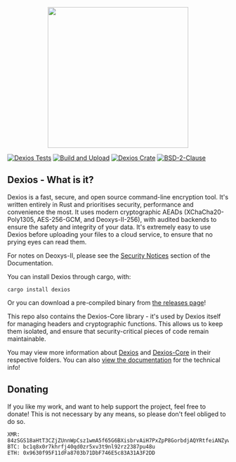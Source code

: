 <p align="center">
  <img src="https://github.com/brxken128/dexios/raw/master/assets/long-logo.png" width="320" />
</p>

[![Dexios Tests](https://img.shields.io/github/workflow/status/brxken128/dexios/Dexios%20Tests?label=Dexios%20Tests&style=flat-square)](https://github.com/brxken128/dexios/actions/workflows/dexios-tests.yml)
[![Build and Upload](https://img.shields.io/github/workflow/status/brxken128/dexios/Build%20and%20Upload?style=flat-square)](https://github.com/brxken128/dexios/actions/workflows/cargo-build.yml)
[![Dexios Crate](https://img.shields.io/crates/v/dexios.svg?style=flat-square)](https://lib.rs/crates/dexios)
[![BSD-2-Clause](https://img.shields.io/badge/License-BSD_2--Clause-blue.svg?style=flat-square)](https://opensource.org/licenses/BSD-2-Clause)

## Dexios - What is it?

Dexios is a fast, secure, and open source command-line encryption tool. It's
written entirely in Rust and prioritises security, performance and convenience
the most. It uses modern cryptographic AEADs (XChaCha20-Poly1305, AES-256-GCM,
and Deoxys-II-256), with audited backends to ensure the safety and integrity of
your data. It's extremely easy to use Dexios before uploading your files to a
cloud service, to ensure that no prying eyes can read them.

For notes on Deoxys-II, please see the
[Security Notices](https://brxken128.github.io/dexios/Introduction.html#security-notices)
section of the Documentation.

You can install Dexios through cargo, with:

`cargo install dexios`

Or you can download a pre-compiled binary from
[the releases page](https://github.com/brxken128/dexios/releases)!

This repo also contains the Dexios-Core library - it's used by Dexios itself for
managing headers and cryptographic functions. This allows us to keep them
isolated, and ensure that security-critical pieces of code remain maintainable.

You may view more information about [Dexios](dexios/README.md) and
[Dexios-Core](dexios-core/README.md) in their respective folders. You can also
[view the documentation](https://brxken128.github.io/dexios/) for the technical
info!

## Donating

If you like my work, and want to help support the project, feel free to donate!
This is not necessary by any means, so please don't feel obliged to do so.

```
XMR: 84zSGS18aHtT3CZjZUnnWpCsz1wmA5f65G6BXisbrvAiH7PxZpP8GorbdjAQYRtfeiANZywwUPjZcHu8eXJeWdafJQFK46G
BTC: bc1q8x0r7khrfj40qd0zr5xv3t9nl92rz2387pu48u
ETH: 0x9630f95F11dFa8703b71DbF746E5c83A31A3F2DD
```
